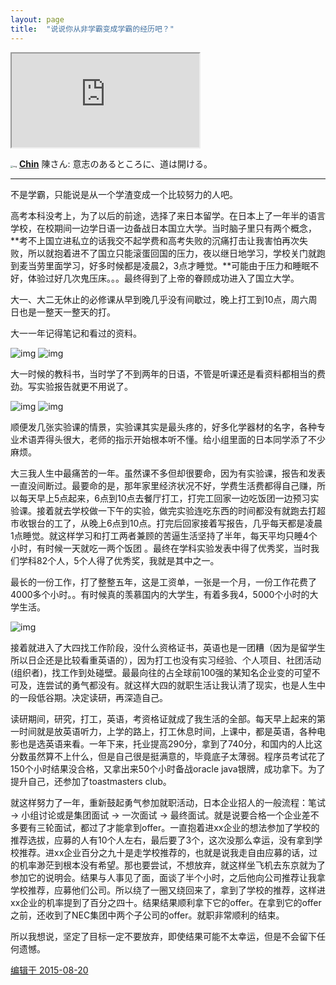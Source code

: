 ```yaml
---
layout: page
title:  "说说你从非学霸变成学霸的经历吧？" 
---
```


<iframe src="https://www.w3schools.com" title="Life Timer"></iframe>

<span><img src="https://raw.githubusercontent.com/haohua-li/photo-asset-repo/main/imgs/v2-e102d785c87e09c105bfab01fc45c89b_xl.jpg" alt="img" style="zoom: 25%;" /> **[Chin](https://www.zhihu.com/people/chen-cun-cun)** 陳さん: 意志のあるところに、道は開ける。</span>

----

不是学霸，只能说是从一个学渣变成一个比较努力的人吧。

高考本科没考上，为了以后的前途，选择了来日本留学。在日本上了一年半的语言学校，在校期间一边学日语一边备战日本国立大学。当时脑子里只有两个概念，**考不上国立进私立的话我交不起学费和高考失败的沉痛打击让我害怕再次失败，所以就抱着进不了国立只能滚蛋回国的压力，夜以继日地学习，学校关门就跑到麦当劳里面学习，好多时候都是凌晨2，3点才睡觉。**可能由于压力和睡眠不好，体验过好几次鬼压床。。。最终得到了上帝的眷顾成功进入了国立大学。

大一、大二无休止的必修课从早到晚几乎没有间歇过，晚上打工到10点，周六周日也是一整天一整天的打。

大一一年记得笔记和看过的资料。

![img](https://raw.githubusercontent.com/haohua-li/photo-asset-repo/main/imgs/image001.jpg)
![img](https://raw.githubusercontent.com/haohua-li/photo-asset-repo/main/imgs/image003.jpg)

大一时候的教科书，当时学了不到两年的日语，不管是听课还是看资料都相当的费劲。写实验报告就更不用说了。

![img](https://raw.githubusercontent.com/haohua-li/photo-asset-repo/main/imgs/image005.jpg)
![img](https://raw.githubusercontent.com/haohua-li/photo-asset-repo/main/imgs/image007.jpg)

顺便发几张实验课的情景，实验课其实是最头疼的，好多化学器材的名字，各种专业术语弄得头很大，老师的指示开始根本听不懂。给小组里面的日本同学添了不少麻烦。

大三我人生中最痛苦的一年。虽然课不多但却很要命，因为有实验课，报告和发表一直没间断过。最要命的是，那年家里经济状况不好，学费生活费都得自己赚，所以每天早上5点起来，6点到10点去餐厅打工，打完工回家一边吃饭团一边预习实验课。接着就去学校做一下午的实验，做完实验连吃东西的时间都没有就跑去打超市收银台的工了，从晚上6点到10点。打完后回家接着写报告，几乎每天都是凌晨1点睡觉。就这样学习和打工两者兼顾的苦逼生活坚持了半年，每天平均只睡4个小时，有时候一天就吃一两个饭团 。最终在学科实验发表中得了优秀奖，当时我们学科82个人，5个人得了优秀奖，我就是其中之一。

最长的一份工作，打了整整五年，这是工资单，一张是一个月，一份工作花费了4000多个小时。。有时候真的羡慕国内的大学生，有着多我4，5000个小时的大学生活。

![img](https://raw.githubusercontent.com/haohua-li/photo-asset-repo/main/imgs/image009.jpg)

接着就进入了大四找工作阶段，没什么资格证书，英语也是一团糟（因为是留学生所以日企还是比较看重英语的），因为打工也没有实习经验、个人项目、社团活动(组织者)，找工作到处碰壁。最最向往的占全球前100强的某知名企业变的可望不可及，连尝试的勇气都没有。就这样大四的就职生活让我认清了现实，也是人生中的一段低谷期。决定读研，再深造自己。

读研期间，研究，打工，英语，考资格证就成了我生活的全部。每天早上起来的第一时间就是放英语听力，上学的路上，打工休息时间，上课中，都是英语，各种电影也是选英语来看。一年下来，托业提高290分，拿到了740分，和国内的人比这分数虽然算不上什么，但是自己很是挺满意的，毕竟底子太薄弱。程序员考试花了150个小时结果没合格，又拿出来50个小时备战oracle java银牌，成功拿下。为了提升自己，还参加了toastmasters club。

就这样努力了一年，重新鼓起勇气参加就职活动，日本企业招人的一般流程：笔试 -> 小组讨论或是集团面试 -> 一次面试 -> 最终面试。就是说要合格一个企业差不多要有三轮面试，都过了才能拿到offer。一直抱着进xx企业的想法参加了学校的推荐选拔，应募的人有10个人左右，最后要了3个，这次没那么幸运，没有拿到学校推荐。进xx企业百分之九十是走学校推荐的，也就是说我走自由应募的话，过的机率渺茫到根本没有希望。那也要尝试，不想放弃，就这样坐飞机去东京就为了参加它的说明会。结果与人事见了面，面谈了半个小时，之后他向公司推荐让我拿学校推荐，应募他们公司。所以绕了一圈又绕回来了，拿到了学校的推荐，这样进xx企业的机率提到了百分之四十。结果结果顺利拿下它的offer。在拿到它的offer之前，还收到了NEC集团中两个子公司的offer。就职非常顺利的结束。

所以我想说，坚定了目标一定不要放弃，即使结果可能不太幸运，但是不会留下任何遗憾。

[编辑于 2015-08-20](https://www.zhihu.com/question/23539023/answer/49652780)

